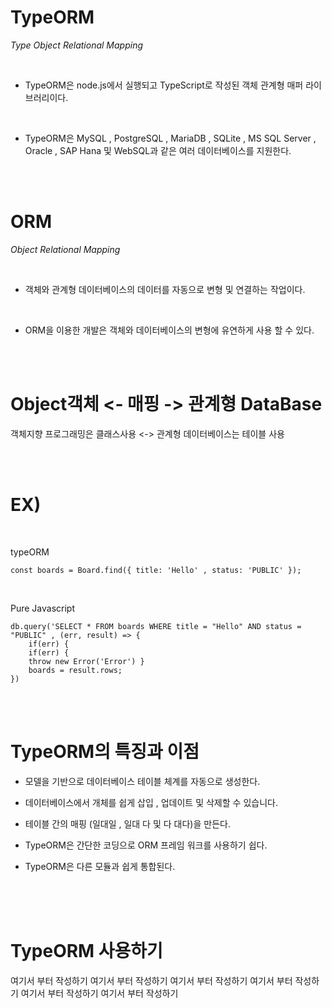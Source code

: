 # TypeORM 

*Type Object Relational Mapping*

<br>

- TypeORM은 node.js에서 실행되고 TypeScript로 작성된 객체 관계형 매퍼 라이브러리이다.
<br>

- TypeORM은 MySQL , PostgreSQL , MariaDB , SQLite , MS SQL Server , Oracle , SAP Hana 및 WebSQL과 같은 여러 데이터베이스를 지원한다.


<br>
<br>

# ORM

*Object Relational Mapping*

<br>

- 객체와 관계형 데이터베이스의 데이터를 자동으로 변형 및 연결하는 작업이다.
<br>

- ORM을 이용한 개발은 객체와 데이터베이스의 변형에 유연하게 사용 할 수 있다.

<br>
<br>


# Object객체   <- 매핑 ->   관계형 DataBase
 객체지향 프로그래밍은 클래스사용   <->   관계형 데이터베이스는 테이블 사용


<br>
<br>

# EX)

<br>

typeORM

    const boards = Board.find({ title: 'Hello' , status: 'PUBLIC' });

<br>

Pure Javascript

    db.query('SELECT * FROM boards WHERE title = "Hello" AND status = "PUBLIC" , (err, result) => {
        if(err) {
        if(err) {
        throw new Error('Error') }
        boards = result.rows; 
    })


<br>
<br>

# TypeORM의 특징과 이점

- 모델을 기반으로 데이터베이스 테이블 체계를 자동으로 생성한다.

- 데이터베이스에서 개체를 쉽게 삽입 , 업데이트 및 삭제할 수 있습니다.

- 테이블 간의 매핑 (일대일 , 일대 다 및 다 대다)을 만든다.

- TypeORM은 간단한 코딩으로 ORM 프레임 워크를 사용하기 쉽다.

- TypeORM은 다른 모듈과 쉽게 통합된다.


<br>
<br>
<br>



# TypeORM 사용하기


여기서 부터 작성하기 여기서 부터 작성하기 여기서 부터 작성하기 여기서 부터 작성하기 여기서 부터 작성하기 여기서 부터 작성하기 